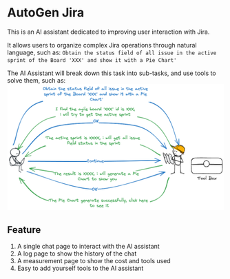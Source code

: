 # AutoGen Jira
This is an AI assistant dedicated to improving user interaction with Jira.

It allows users to organize complex Jira operations through natural language, such as:
`Obtain the status field of all issue in the active sprint of the Board 'XXX' and show it with a Pie Chart'`

The AI Assistant will break down this task into sub-tasks, and use tools to solve them, such as:
![workflow](workflow.png)

## Feature
1. A single chat page to interact with the AI assistant
2. A log page to show the history of the chat
3. A measurement page to show the cost and tools used
4. Easy to add yourself tools to the AI assistant
